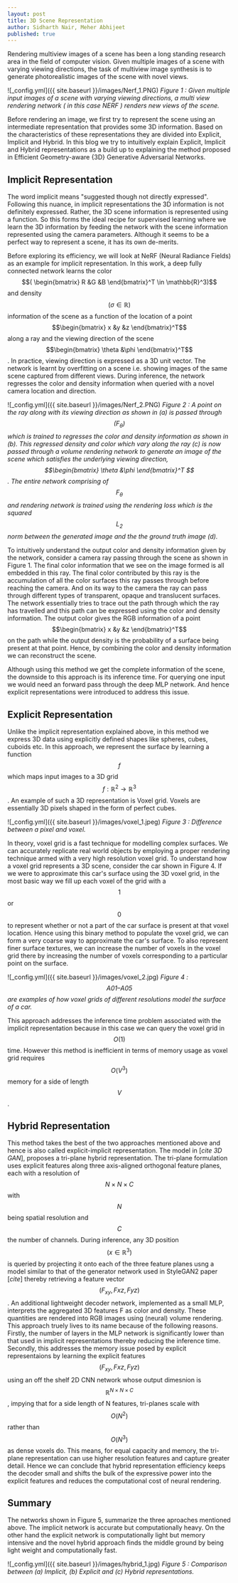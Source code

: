 ```yaml
---
layout: post
title: 3D Scene Representation
author: Sidharth Nair, Meher Abhijeet
published: true
---
```


Rendering multiview images of a scene has been a long standing research area in the field of computer vision. Given multiple images of a scene with varying viewing directions, the task of multiview image synthesis is to generate photorealistic images of the scene with novel views.

![_config.yml]({{ site.baseurl }}/images/Nerf_1.PNG)
*Figure 1 : Given multiple input images of a scene with varying viewing directions, a multi view rendering network ( in this case NERF ) renders new views of the scene.*

Before rendering an image, we first try to represent the scene using an intermediate representation that provides some 3D information. Based on the characteristics of these representations they are divided into Explicit, Implicit and Hybrid. In this blog we try to intuitively explain Explicit, Implicit and Hybrid representations as a build up to explaining the method proposed in Efficient Geometry-aware {3D} Generative Adversarial Networks.

## Implicit Representation ##
The word implicit means "suggested though not directly expressed". Following this nuance, in implicit representations the 3D information is not definitely expressed. Rather, the 3D scene information is represented using a function. So this forms the ideal recipe for supervised learning where we learn the 3D information by feeding the network with the scene information represented using the camera parameters. Although it seems to be a perfect way to represent a scene, it has its own de-merits.

Before exploring its efficiency, we will look at NeRF (Neural Radiance Fields) as an example for implicit representation. In this work, a deep fully connected network learns the color $$( \begin{bmatrix} R &G &B \end{bmatrix}^T \in \mathbb{R}^3)$$ and density $$(\sigma \in \mathbb{R})$$ information of the scene as a function of the location of a point $$\begin{bmatrix} x &y &z \end{bmatrix}^T$$ along a ray and the viewing direction of the scene $$\begin{bmatrix} \theta &\phi \end{bmatrix}^T$$. In practice, viewing direction is expressed as a 3D unit vector. The network is learnt by overfitting on a scene i.e. showing images of the same scene captured from different views. During inference, the network regresses the color and density information when queried with a novel camera location and direction.

![_config.yml]({{ site.baseurl }}/images/Nerf_2.PNG)
*Figure 2 : A point on the ray along with its viewing direction as shown in (a) is passed through $$( F_{\theta} )$$ which is trained to regresses the color and density information as shown in (b). This regressed density and color which vary along the ray (c) is now passed through a volume rendering network to generate an image of the scene which satisfies the underlying viewing direction, $$\begin{bmatrix} \theta &\phi \end{bmatrix}^T $$. The entire network comprising of $$F_{\theta}$$ and rendering network is trained using the rendering loss which is the squared $$L_2$$ norm between the generated image and the the ground truth image (d).* 

To intuitively understand the output color and density information given by the network, consider a camera ray passing through the scene as shown in Figure 1. The final color information that we see on the image formed is all embedded in this ray. The final color contributed by this ray is the accumulation of all the color surfaces this ray passes through before reaching the camera. And on its way to the camera the ray can pass through different types of transparent, opaque and translucent surfaces. The network essentially tries to trace out the path through which the ray has travelled and this path can be expressed using the color and density information. The output color gives the RGB information of a point $$\begin{bmatrix} x &y &z \end{bmatrix}^T$$ on the path while the output density is the probability of a surface being present at that point. Hence, by combining the color and density information we can reconstruct the scene.

Although using this method we get the complete information of the scene, the downside to this approach is its inference time. For querying one input we would need an forward pass through the deep MLP network. And hence explicit representations were introduced to address this issue.

## Explicit Representation ##

Unlike the implicit representation explained above, in this method we express 3D data using explicitly defined shapes like spheres, cubes, cuboids etc. In this approach, we represent the surface by learning a function $$f$$ which maps input images to a 3D grid $$f : \mathbb{R}^2 \rightarrow \mathbb{R}^3 $$. An example of such a 3D representation is Voxel grid. Voxels are essentially 3D pixels shaped in the form of perfect cubes.

![_config.yml]({{ site.baseurl }}/images/voxel_1.jpeg)
*Figure 3 : Difference between a pixel and voxel.*

In theory, voxel grid is a fast technique for modelling complex surfaces. We can accurately replicate real world objects by employing a proper rendering technique armed with a very high resolution voxel grid. To understand how a voxel grid represents a 3D scene, consider the car shown in Figure 4. If we were to approximate this car's surface using the 3D voxel grid, in the most basic way we fill up each voxel of the grid with a $$ 1 $$ or $$ 0 $$ to represent whether or not a part of the car surface is present at that voxel location. Hence using this binary method to populate the voxel grid, we can form a very coarse way to approximate the car's surface. To also represent finer surface textures, we can increase the number of voxels in the voxel grid there by increasing the number of voxels corresponding to a particular point on the surface. 

![_config.yml]({{ site.baseurl }}/images/voxel_2.jpg)
*Figure 4 : $$ A01 – A05 $$ are examples of how voxel grids of different resolutions model the surface of a car.*

This approach addresses the inference time problem associated with the implicit representation because in this case we can query the voxel grid in $$ O(1) $$ time. However this method is inefficient in terms of memory usage as voxel grid requires $$O(V^3)$$ memory for a side of length $$V$$.

## Hybrid Representation ##

This method takes the best of the two approaches mentioned above and hence is also called explicit-implicit representation. The model in [*cite 3D GAN*], proposes a tri-plane hybrid representation. The tri-plane formulation uses explicit features along three axis-aligned orthogonal feature planes, each with a resolution of $$ N \times N \times C $$ with $$ N $$ being spatial resolution and $$ C $$ the number of channels. During inference, any 3D position $$ ( x \in \mathbb{R}^3 ) $$ is queried by projecting it onto each of the three feature planes usng a model similar to that of the generator network used in StyleGAN2 paper [*cite*] thereby retrieving a feature vector $$ ( F_{xy}, F{xz}, F{yz} ) $$. An additional lightweight decoder network, implemented as a small MLP, interprets the aggregated 3D features F as color and density. These quantities are rendered into RGB images using (neural) volume rendering. This approach truely lives to its name because of the following reasons. Firstly, the number of layers in the MLP network is significantly lower than that used in implicit representations thereby reducing the inference time. Secondly, this addresses the memory issue posed by explicit representaions by learning the explicit features $$ ( F_{xy}, F{xz}, F{yz} ) $$ using an off the shelf 2D CNN network whose output dimesnion is $$ \mathbb{R}^{N \times N \times C } $$, impying that for a side length of N features, tri-planes scale with $$ O(N^2) $$ rather than $$ O(N^3) $$ as dense voxels do. This means, for equal capacity and memory, the tri-plane representation can use higher resolution features and capture greater detail. Hence we can conclude that hybrid representation efficiency keeps the decoder small and shifts the bulk of the expressive power into the explicit features and reduces the computational cost of neural rendering. 

## Summary ##

The networks shown in Figure 5, summarize the three aproaches mentioned above. The implicit network is accurate but computationally heavy. On the other hand the explicit network is computationally light but memory intensive and the novel hybrid approach finds the middle ground by being light weight and computationally fast. 

![_config.yml]({{ site.baseurl }}/images/hybrid_1.jpg)
*Figure 5 : Comparison between (a) Implicit, (b) Explicit and (c) Hybrid representations.*
